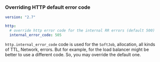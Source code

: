 ### Overriding HTTP default error code

```yaml
version: "2.7"

http:
  # override http error code for the internal RR errors (default 500)
  internal_error_code: 505
```

`http.internal_error_code` code is used for the `SoftJob`, allocation, all kinds of TTL, Network, errors. But for example, for the load balancer might be better to use a different code. So, you may override the default one.